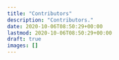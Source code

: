 ```yaml
---
title: "Contributors"
description: "Contributors."
date: 2020-10-06T08:50:29+00:00
lastmod: 2020-10-06T08:50:29+00:00
draft: true
images: []
---
```



